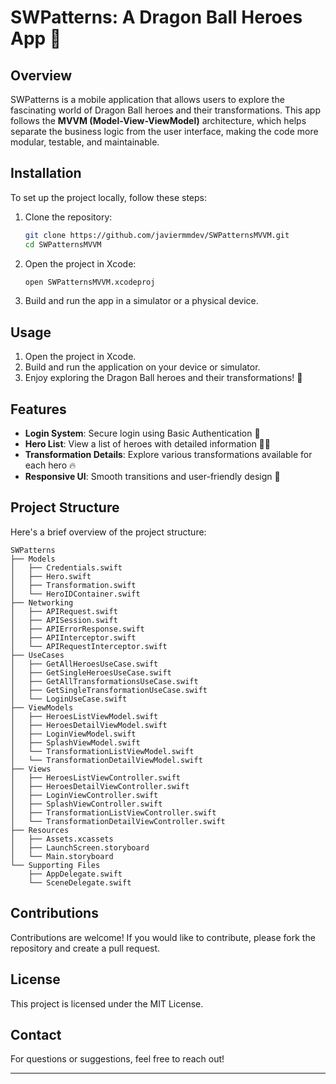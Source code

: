 
# SWPatterns: A Dragon Ball Heroes App 🌌

## Overview

SWPatterns is a mobile application that allows users to explore the fascinating world of Dragon Ball heroes and their transformations. This app follows the **MVVM (Model-View-ViewModel)** architecture, which helps separate the business logic from the user interface, making the code more modular, testable, and maintainable. 

## Installation

To set up the project locally, follow these steps:

1. Clone the repository:
    ```bash
    git clone https://github.com/javiermmdev/SWPatternsMVVM.git
    cd SWPatternsMVVM
    ```
2. Open the project in Xcode:
    ```bash
    open SWPatternsMVVM.xcodeproj
    ```
3. Build and run the app in a simulator or a physical device.

## Usage

1. Open the project in Xcode.
2. Build and run the application on your device or simulator.
3. Enjoy exploring the Dragon Ball heroes and their transformations! 🎉

## Features

- **Login System**: Secure login using Basic Authentication 🔐
- **Hero List**: View a list of heroes with detailed information 🦸‍♂️
- **Transformation Details**: Explore various transformations available for each hero 🔥
- **Responsive UI**: Smooth transitions and user-friendly design 📱


## Project Structure

Here's a brief overview of the project structure:

```
SWPatterns
├── Models
│   ├── Credentials.swift
│   ├── Hero.swift
│   ├── Transformation.swift
│   └── HeroIDContainer.swift
├── Networking
│   ├── APIRequest.swift
│   ├── APISession.swift
│   ├── APIErrorResponse.swift
│   ├── APIInterceptor.swift
│   └── APIRequestInterceptor.swift
├── UseCases
│   ├── GetAllHeroesUseCase.swift
│   ├── GetSingleHeroesUseCase.swift
│   ├── GetAllTransformationsUseCase.swift
│   ├── GetSingleTransformationUseCase.swift
│   └── LoginUseCase.swift
├── ViewModels
│   ├── HeroesListViewModel.swift
│   ├── HeroesDetailViewModel.swift
│   ├── LoginViewModel.swift
│   ├── SplashViewModel.swift
│   └── TransformationListViewModel.swift
│   └── TransformationDetailViewModel.swift
├── Views
│   ├── HeroesListViewController.swift
│   ├── HeroesDetailViewController.swift
│   ├── LoginViewController.swift
│   ├── SplashViewController.swift
│   ├── TransformationListViewController.swift
│   └── TransformationDetailViewController.swift
├── Resources
│   ├── Assets.xcassets
│   ├── LaunchScreen.storyboard
│   └── Main.storyboard
└── Supporting Files
    ├── AppDelegate.swift
    └── SceneDelegate.swift
```

## Contributions

Contributions are welcome! If you would like to contribute, please fork the repository and create a pull request.

## License

This project is licensed under the MIT License.

## Contact

For questions or suggestions, feel free to reach out!

---
